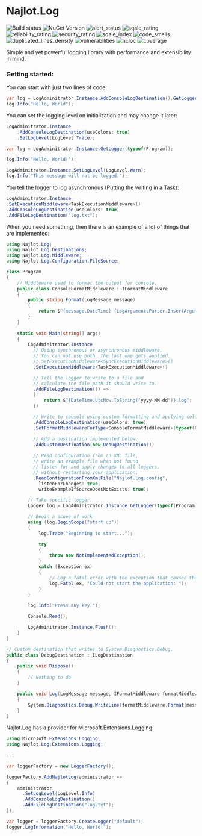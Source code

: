 # Najlot.Log 

![Build status](https://dev.azure.com/Najlot/Log/_apis/build/status/Log%20msbuild?branchName=master) ![NuGet Version](https://img.shields.io/nuget/v/Najlot.Log.svg) ![alert_status](https://sonarcloud.io/api/project_badges/measure?project=najlot_Log&metric=alert_status) ![sqale_rating](https://sonarcloud.io/api/project_badges/measure?project=najlot_Log&metric=sqale_rating) ![reliability_rating](https://sonarcloud.io/api/project_badges/measure?project=najlot_Log&metric=reliability_rating) ![security_rating](https://sonarcloud.io/api/project_badges/measure?project=najlot_Log&metric=security_rating) ![sqale_index](https://sonarcloud.io/api/project_badges/measure?project=najlot_Log&metric=sqale_index) ![code_smells](https://sonarcloud.io/api/project_badges/measure?project=najlot_Log&metric=code_smells) ![duplicated_lines_density](https://sonarcloud.io/api/project_badges/measure?project=najlot_Log&metric=duplicated_lines_density) ![vulnerabilities](https://sonarcloud.io/api/project_badges/measure?project=najlot_Log&metric=vulnerabilities) ![ncloc](https://sonarcloud.io/api/project_badges/measure?project=najlot_Log&metric=ncloc) ![coverage](https://sonarcloud.io/api/project_badges/measure?project=najlot_Log&metric=coverage)

Simple and yet powerful logging library with performance and extensibility in mind.

### Getting started:
You can start with just two lines of code:
```csharp
var log = LogAdminitrator.Instance.AddConsoleLogDestination().GetLogger(typeof(Program));
log.Info("Hello, World");
```

You can set the logging level on initialization and may change it later:
```csharp
LogAdminitrator.Instance
	.AddConsoleLogDestination(useColors: true)
	.SetLogLevel(LogLevel.Trace);

var log = LogAdminitrator.Instance.GetLogger(typeof(Program));

log.Info("Hello, World!");

LogAdminitrator.Instance.SetLogLevel(LogLevel.Warn);
log.Info("This message will not be logged.");
```

You tell the logger to log asynchronous (Putting the writing in a Task):
```csharp
LogAdminitrator.Instance
.SetExecutionMiddleware<TaskExecutionMiddleware>()
.AddConsoleLogDestination(useColors: true)
.AddFileLogDestination("log.txt");
```

When you need something, then there is an example of a lot of things that are implemented:
```csharp
using Najlot.Log;
using Najlot.Log.Destinations;
using Najlot.Log.Middleware;
using Najlot.Log.Configuration.FileSource;

class Program
{
	// Middleware used to format the output for console.
	public class ConsoleFormatMiddleware : IFormatMiddleware
	{
		public string Format(LogMessage message)
		{
			return $"{message.DateTime} {LogArgumentsParser.InsertArguments(message.Arguments, message.Message.ToString())} {message.Exception}";
		}
	}
	
	static void Main(string[] args)
	{
		LogAdminitrator.Instance
		  // Using synchronous or asynchronous middleware.
		  // You can not use both. The last one gets applied.
		  //.SetExecutionMiddleware<SyncExecutionMiddleware>()
		  .SetExecutionMiddleware<TaskExecutionMiddleware>()

		  // Tell the logger to write to a file and
		  // calculate the file path it should write to.
		  .AddFileLogDestination(() =>
		  {
			  return $"{DateTime.UtcNow.ToString("yyyy-MM-dd")}.log";
		  })

		  // Write to console using custom formatting and applying colors for different loglevels
		  .AddConsoleLogDestination(useColors: true)
		  .SetFormatMiddlewareForType<ConsoleFormatMiddleware>(typeof(ConsoleLogDestination));

		  // Add a destination implemented below.
		  .AddCustomDestination(new DebugDestination())
		  
		  // Read configuration from an XML file,
		  // write an example file when not found,
		  // listen for and apply changes to all loggers, 
		  // without restarting your application.
		  .ReadConfigurationFromXmlFile("Najlot.Log.config", 
			listenForChanges: true, 
			writeExampleIfSourceDoesNotExists: true);

		// Take specific logger.
		Logger log = LogAdminitrator.Instance.GetLogger(typeof(Program));

		// Begin a scope of work
		using (log.BeginScope("start up"))
		{
			log.Trace("Beginning to start...");

			try
			{
				throw new NotImplementedException();
			}
			catch (Exception ex)
			{
				// Log a fatal error with the exception that caused the error.
				log.Fatal(ex, "Could not start the application: ");
			}
		}

		log.Info("Press any key.");

		Console.Read();

		LogAdminitrator.Instance.Flush();
	}
}

// Custom destination that writes to System.Diagnostics.Debug.
public class DebugDestination : ILogDestination
{
	public void Dispose()
	{
		// Nothing to do
	}

	public void Log(LogMessage message, IFormatMiddleware formatMiddleware)
	{
		System.Diagnostics.Debug.WriteLine(formatMiddleware.Format(message));
	}
}
```

Najlot.Log has a provider for Microsoft.Extensions.Logging:
```csharp
using Microsoft.Extensions.Logging;
using Najlot.Log.Extensions.Logging;

...

var loggerFactory = new LoggerFactory();

loggerFactory.AddNajlotLog(administrator =>
{
	administrator
	  .SetLogLevel(LogLevel.Info)
	  .AddConsoleLogDestination()
	  .AddFileLogDestination("log.txt");
});

var logger = loggerFactory.CreateLogger("default");
logger.LogInformation("Hello, World!");
```
